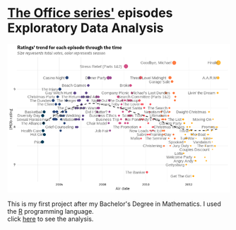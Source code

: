 # [The Office series'](https://www.imdb.com/title/tt0386676/) episodes Exploratory Data Analysis

![](the-office-transcripts_files/figure-gfm/unnamed-chunk-7-1.png)<!-- -->

This is my first project after my Bachelor's Degree in Mathematics. I used the [R](https://www.r-project.org/) programming language.<br>
click [here](https://github.com/nickschizas/the-office/blob/main/the-office-transcripts.md) to see the analysis.
